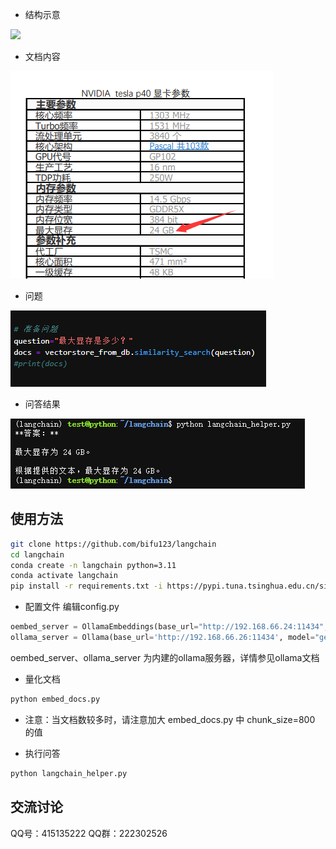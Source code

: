 - 结构示意
<img src="./文档对话示意.png">

- 文档内容
<img src="./文档内容.png">

- 问题
<img src="./问题.png">

- 问答结果
<img src="./问答结果.png">

## 使用方法
```bash
git clone https://github.com/bifu123/langchain
cd langchain
conda create -n langchain python=3.11
conda activate langchain
pip install -r requirements.txt -i https://pypi.tuna.tsinghua.edu.cn/simple
```
- 配置文件
编辑config.py
```python
oembed_server = OllamaEmbeddings(base_url="http://192.168.66.24:11434", model="nomic-embed-text")
ollama_server = Ollama(base_url='http://192.168.66.26:11434', model="gemma:7b")
```
oembed_server、ollama_server 为内建的ollama服务器，详情参见ollama文档

- 量化文档
```bash
python embed_docs.py
```
- 注意：当文档数较多时，请注意加大 embed_docs.py 中 chunk_size=800 的值

- 执行问答
```bash
python langchain_helper.py
```

## 交流讨论
QQ号：415135222
QQ群：222302526 
